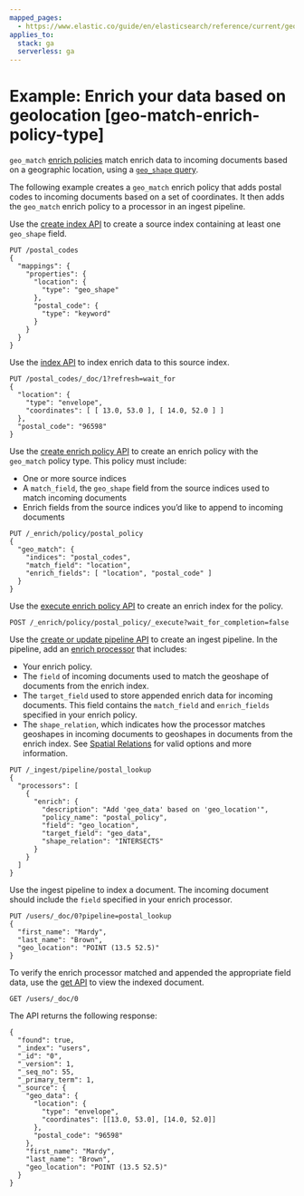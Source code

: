 ```yaml
---
mapped_pages:
  - https://www.elastic.co/guide/en/elasticsearch/reference/current/geo-match-enrich-policy-type.html
applies_to:
  stack: ga
  serverless: ga
---
```


# Example: Enrich your data based on geolocation [geo-match-enrich-policy-type]

`geo_match` [enrich policies](data-enrichment.md#enrich-policy) match enrich data to incoming documents based on a geographic location, using a [`geo_shape` query](elasticsearch://reference/query-languages/query-dsl-geo-shape-query.md).

The following example creates a `geo_match` enrich policy that adds postal codes to incoming documents based on a set of coordinates. It then adds the `geo_match` enrich policy to a processor in an ingest pipeline.

Use the [create index API](https://www.elastic.co/docs/api/doc/elasticsearch/operation/operation-indices-create) to create a source index containing at least one `geo_shape` field.

```console
PUT /postal_codes
{
  "mappings": {
    "properties": {
      "location": {
        "type": "geo_shape"
      },
      "postal_code": {
        "type": "keyword"
      }
    }
  }
}
```

Use the [index API](https://www.elastic.co/docs/api/doc/elasticsearch/operation/operation-create) to index enrich data to this source index.

```console
PUT /postal_codes/_doc/1?refresh=wait_for
{
  "location": {
    "type": "envelope",
    "coordinates": [ [ 13.0, 53.0 ], [ 14.0, 52.0 ] ]
  },
  "postal_code": "96598"
}
```

Use the [create enrich policy API](https://www.elastic.co/docs/api/doc/elasticsearch/operation/operation-enrich-put-policy) to create an enrich policy with the `geo_match` policy type. This policy must include:

* One or more source indices
* A `match_field`, the `geo_shape` field from the source indices used to match incoming documents
* Enrich fields from the source indices you’d like to append to incoming documents

```console
PUT /_enrich/policy/postal_policy
{
  "geo_match": {
    "indices": "postal_codes",
    "match_field": "location",
    "enrich_fields": [ "location", "postal_code" ]
  }
}
```

Use the [execute enrich policy API](https://www.elastic.co/docs/api/doc/elasticsearch/operation/operation-enrich-execute-policy) to create an enrich index for the policy.

```console
POST /_enrich/policy/postal_policy/_execute?wait_for_completion=false
```

Use the [create or update pipeline API](https://www.elastic.co/docs/api/doc/elasticsearch/operation/operation-ingest-put-pipeline) to create an ingest pipeline. In the pipeline, add an [enrich processor](elasticsearch://reference/ingestion-tools/enrich-processor/enrich-processor.md) that includes:

* Your enrich policy.
* The `field` of incoming documents used to match the geoshape of documents from the enrich index.
* The `target_field` used to store appended enrich data for incoming documents. This field contains the `match_field` and `enrich_fields` specified in your enrich policy.
* The `shape_relation`, which indicates how the processor matches geoshapes in incoming documents to geoshapes in documents from the enrich index. See [Spatial Relations](elasticsearch://reference/query-languages/query-dsl-shape-query.md#_spatial_relations) for valid options and more information.

```console
PUT /_ingest/pipeline/postal_lookup
{
  "processors": [
    {
      "enrich": {
        "description": "Add 'geo_data' based on 'geo_location'",
        "policy_name": "postal_policy",
        "field": "geo_location",
        "target_field": "geo_data",
        "shape_relation": "INTERSECTS"
      }
    }
  ]
}
```

Use the ingest pipeline to index a document. The incoming document should include the `field` specified in your enrich processor.

```console
PUT /users/_doc/0?pipeline=postal_lookup
{
  "first_name": "Mardy",
  "last_name": "Brown",
  "geo_location": "POINT (13.5 52.5)"
}
```

To verify the enrich processor matched and appended the appropriate field data, use the [get API](https://www.elastic.co/docs/api/doc/elasticsearch/operation/operation-get) to view the indexed document.

```console
GET /users/_doc/0
```

The API returns the following response:

```console-result
{
  "found": true,
  "_index": "users",
  "_id": "0",
  "_version": 1,
  "_seq_no": 55,
  "_primary_term": 1,
  "_source": {
    "geo_data": {
      "location": {
        "type": "envelope",
        "coordinates": [[13.0, 53.0], [14.0, 52.0]]
      },
      "postal_code": "96598"
    },
    "first_name": "Mardy",
    "last_name": "Brown",
    "geo_location": "POINT (13.5 52.5)"
  }
}
```


